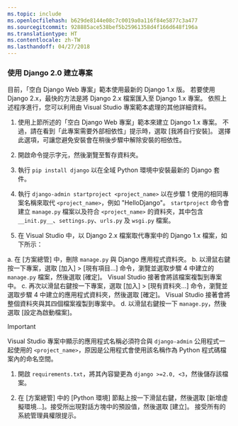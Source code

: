 ```yaml
---
ms.topic: include
ms.openlocfilehash: b629de8144e08c7c0019a0a116f84e5877c3a477
ms.sourcegitcommit: 928885ace538bef5b25961358d4f166d648f196a
ms.translationtype: HT
ms.contentlocale: zh-TW
ms.lasthandoff: 04/27/2018
---
```

### <a name="create-a-project-using-django-20"></a>使用 Django 2.0 建立專案

目前，「空白 Django Web 專案」範本使用最新的 Django 1.x 版。 若要使用 Django 2.x，最快的方法是將 Django 2.x 檔案匯入至 Django 1.x 專案。 依照上述程序進行，您可以利用由 Visual Studio 專案範本處理的其他詳細資料。

1. 使用上節所述的「空白 Django Web 專案」範本來建立 Django 1.x 專案。 不過，請在看到「此專案需要外部相依性」提示時，選取 [我將自行安裝]。 選擇此選項，可讓您避免安裝會在稍後步驟中解除安裝的相依性。

1. 開啟命令提示字元，然後瀏覽至暫存資料夾。

1. 執行 `pip install django` 以在全域 Python 環境中安裝最新的 Django 套件。

1. 執行 `django-admin startproject <project_name>` 以在步驟 1 使用的相同專案名稱來取代 `<project_name>`，例如 "HelloDjango"。 `startproject` 命令會建立 `manage.py` 檔案以及符合 `<project_name>` 的資料夾，其中包含 `__init.py__`、`settings.py`、`urls.py` 及 `wsgi.py` 檔案。

1. 在 Visual Studio 中，以 Django 2.x 檔案取代專案中的 Django 1.x 檔案，如下所示：

  a. 在 [方案總管] 中，刪除 `manage.py` 與 Django 應用程式資料夾。
  b. 以滑鼠右鍵按一下專案，選取 [加入] > [現有項目...] 命令，瀏覽並選取步驟 4 中建立的 `manage.py` 檔案，然後選取 [確定]。 Visual Studio 接著會將該檔案複製到專案中。
  c.  再次以滑鼠右鍵按一下專案，選取 [加入] > [現有資料夾...] 命令，瀏覽並選取步驟 4 中建立的應用程式資料夾，然後選取 [確定]。 Visual Studio 接著會將整個資料夾與其四個檔案複製到專案中。
  d. 以滑鼠右鍵按一下 `manage.py`，然後選取 [設定為啟動檔案]。

  > [!Important]
  > Visual Studio 專案中顯示的應用程式名稱必須符合與 `django-admin` 公用程式一起使用的 `<project_name>`，原因是公用程式會使用該名稱作為 Python 程式碼檔案內的命名空間。

1. 開啟 `requirements.txt`，將其內容變更為 `django >=2.0, <3`，然後儲存該檔案。

1. 在 [方案總管] 中的 [Python 環境] 節點上按一下滑鼠右鍵，然後選取 [新增虛擬環境...]。接受所出現對話方塊中的預設值，然後選取 [建立]。 接受所有的系統管理員權限提示。